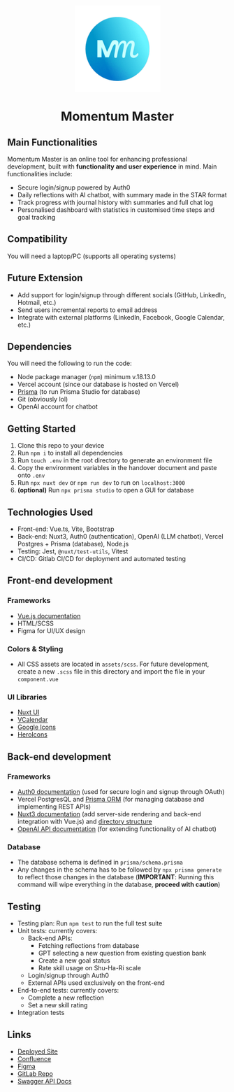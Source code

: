 <div align="center">
  <img src="./public/mmlogo-resized.png" align="center">
  <h1>Momentum Master</h1>
</div>

## Main Functionalities
Momentum Master is an online tool for enhancing professional development, built with **functionality and user experience** in mind. Main functionalities include:
- Secure login/signup powered by Auth0
- Daily reflections with AI chatbot, with summary made in the STAR format
- Track progress with journal history with summaries and full chat log
- Personalised dashboard with statistics in customised time steps and goal tracking

## Compatibility
You will need a laptop/PC (supports all operating systems)

## Future Extension
- Add support for login/signup through different socials (GitHub, LinkedIn, Hotmail, etc.)
- Send users incremental reports to email address
- Integrate with external platforms (LinkedIn, Facebook, Google Calendar, etc.)

## Dependencies
You will need the following to run the code:
- Node package manager (`npm`) minimum v.18.13.0
- Vercel account (since our database is hosted on Vercel)
- [Prisma](https://www.prisma.io/docs) (to run Prisma Studio for database)
- Git (obviously lol)
- OpenAI account for chatbot

## Getting Started
1. Clone this repo to your device
2. Run `npm i` to install all dependencies
3. Run `touch .env` in the root directory to generate an environment file
4. Copy the environment variables in the handover document and paste onto `.env`
5. Run `npx nuxt dev` or `npm run dev` to run on `localhost:3000`
6. **(optional)** Run `npx prisma studio` to open a GUI for database

## Technologies Used
- Front-end: Vue.ts, Vite, Bootstrap
- Back-end: Nuxt3, Auth0 (authentication), OpenAI (LLM chatbot), Vercel Postgres + Prisma (database), Node.js
- Testing: Jest, `@nuxt/test-utils`, Vitest
- CI/CD: Gitlab CI/CD for deployment and automated testing

## Front-end development
### Frameworks
- [Vue.js documentation](https://vuejs.org/guide/introduction)
- HTML/SCSS
- Figma for UI/UX design
### Colors & Styling
- All CSS assets are located in `assets/scss`. For future development, create a new `.scss` file in this directory and import the file in your `component.vue`
### UI Libraries
- [Nuxt UI](https://ui.nuxt.com/)
- [VCalendar](https://vcalendar.io/)
- [Google Icons](https://fonts.google.com/icons)
- [HeroIcons](https://heroicons.com/)

## Back-end development
### Frameworks
- [Auth0 documentation](https://auth0.com/docs) (used for secure login and signup through OAuth)
- Vercel PostgresQL and [Prisma ORM](https://www.prisma.io/docs) (for managing database and implementing REST APIs)
- [Nuxt3 documentation](https://nuxt.com/docs/) (add server-side rendering and back-end integration with Vue.js) and [directory structure](https://nuxt.com/docs/guide/directory-structure/app)
- [OpenAI API documentation](https://platform.openai.com/docs/api-reference/introduction) (for extending functionality of AI chatbot)
### Database
- The database schema is defined in `prisma/schema.prisma`
- Any changes in the schema has to be followed by `npx prisma generate` to reflect those changes in the database (**IMPORTANT**: Running this command will wipe everything in the database, **proceed with caution**)

## Testing
- Testing plan: Run `npm test` to run the full test suite
- Unit tests: currently covers:
    - Back-end APIs:
        - Fetching reflections from database
        - GPT selecting a new question from existing question bank
        - Create a new goal status
        - Rate skill usage on Shu-Ha-Ri scale
    - Login/signup through Auth0
    - External APIs used exclusively on the front-end
- End-to-end tests: currently covers:
    - Complete a new reflection
    - Set a new skill rating
- Integration tests

## Links
- [Deployed Site](https://momentum-master-no-moss-git-de-4810e3-daniels-projects-44b73513.vercel.app/)
- [Confluence](https://no-moss-group-6.atlassian.net/wiki/spaces/SD/overview)
- [Figma](https://www.figma.com/design/L1rIo3iazou9FjrDB5z49U/No-moss-Momentum-Master?node-id=94-732&node-type=FRAME&t=4nPZvqUS2wPeS8Ek-0)
- [GitLab Repo](https://gitlab.com/duongdh5/momentum-master)
- [Swagger API Docs]()